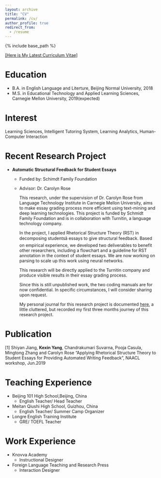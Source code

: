 ```yaml
---
layout: archive
title: "CV"
permalink: /cv/
author_profile: true
redirect_from:
  - /resume
---
```


{% include base_path %}

[[Here is My Latest Curriculum Vitae]](http://kexin-yang.github.io/files/KY.pdf)

Education
======
* B.A. in English Language and Literture, Beijing Normal University, 2018
* M.S. in Educational Technology and Applied Learning Sciences, Carnegie Mellon University, 2019(expected)

Interest
======
Learning Sciences, Intelligent Tutoring System, Learning Analytics, Human-Computer Interaction

Recent Research Project
======
* **Automatic Structural Feedback for Student Essays**  
  * Funded by: Schimdt Family Foundation   
  * Advisor: Dr. Carolyn Rose

    This research, under the supervision of Dr. Carolyn Rose from Language Technology Institute in Carnegie Mellon University, aims to make essay grading process more efficient using text-mining and deep learning technologies. This project is funded by Schmidt Family Foundation and is in collaboration with Turnitin, a language technology company.   

    In the project, I applied Rhetorical Structure Theory (RST) in decomposing studentsâ essays to give structural feedback. Based on empirical experience, we developed two deliverables to benefit other researchers, including a flowchart and a guideline for RST annotation in the context of student essays. We are now working on parsing to scale up this work using neural networks.   

    This research will be directly applied to the Turnitin company and produce visible results in their essay grading process.   

    Since this is still unpublished work, the two coding manuals are for now confidential. In specific circumstances, I will consider sharing upon request.   

    My personal journal for this research project is documented [here](http://kexin-yang.github.io/files/TII_Journal.pdf), a little cluttered, but recorded my first three months journey of this research project.
    
Publication
======
[1] Shiyan Jiang, **Kexin Yang**, Chandrakumari Suvarna, Pooja Casula, Mingtong Zhang and Carolyn Rose “Applying Rhetorical Structure Theory to Student Essays for Providing Automated Writing Feedback”, NAACL workshop, Jun.2019

Teaching Experience
======    
* Beijing 101 High School,Beijing, China 
  * English Teacher/ Head Teacher   
* Meitan Qiushi High School, Guizhou, China
  * English Teacher/ Summer Camp Organizer
* Longre English Training Institute
  * GRE/ TOEFL Teacher 
  
Work Experience
======  
* Knovva Academy
   * Instructional Designer
* Foreign Language Teaching and Research Press
   * Interaction Designer
   
   
  
       






